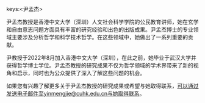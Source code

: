 keys:<尹孟杰>


尹孟杰教授是香港中文大学（深圳）人文社会科学学院的公民教育讲师，她在玄学和自由意志问题方面具有丰富的研究经验和出色的出版成果。尹孟杰博士的专业领域主要涉及分析哲学和科学技术哲学。在这些领域中，她做出了一系列重要的贡献。

尹教授于2022年8月加入香港中文大学（深圳），在此之前，她毕业于武汉大学并获得哲学博士学位。尹孟杰教授的研究成果不仅为哲学领域的学术界带来了新的视角和启示，同时也为公众提供了深入了解这些问题的机会。

如果您有兴趣了解更多关于尹孟杰教授的研究成果或希望与她取得联系，可以通过发送电子邮件至yinmengjie@cuhk.edu.cn与她取得联系。